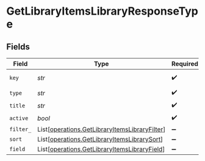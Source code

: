 # GetLibraryItemsLibraryResponseType


## Fields

| Field                                                                                                    | Type                                                                                                     | Required                                                                                                 | Description                                                                                              | Example                                                                                                  |
| -------------------------------------------------------------------------------------------------------- | -------------------------------------------------------------------------------------------------------- | -------------------------------------------------------------------------------------------------------- | -------------------------------------------------------------------------------------------------------- | -------------------------------------------------------------------------------------------------------- |
| `key`                                                                                                    | *str*                                                                                                    | :heavy_check_mark:                                                                                       | N/A                                                                                                      | /library/sections/2/all?type=2                                                                           |
| `type`                                                                                                   | *str*                                                                                                    | :heavy_check_mark:                                                                                       | N/A                                                                                                      | show                                                                                                     |
| `title`                                                                                                  | *str*                                                                                                    | :heavy_check_mark:                                                                                       | N/A                                                                                                      | TV Shows                                                                                                 |
| `active`                                                                                                 | *bool*                                                                                                   | :heavy_check_mark:                                                                                       | N/A                                                                                                      | false                                                                                                    |
| `filter_`                                                                                                | List[[operations.GetLibraryItemsLibraryFilter](../../models/operations/getlibraryitemslibraryfilter.md)] | :heavy_minus_sign:                                                                                       | N/A                                                                                                      |                                                                                                          |
| `sort`                                                                                                   | List[[operations.GetLibraryItemsLibrarySort](../../models/operations/getlibraryitemslibrarysort.md)]     | :heavy_minus_sign:                                                                                       | N/A                                                                                                      |                                                                                                          |
| `field`                                                                                                  | List[[operations.GetLibraryItemsLibraryField](../../models/operations/getlibraryitemslibraryfield.md)]   | :heavy_minus_sign:                                                                                       | N/A                                                                                                      |                                                                                                          |